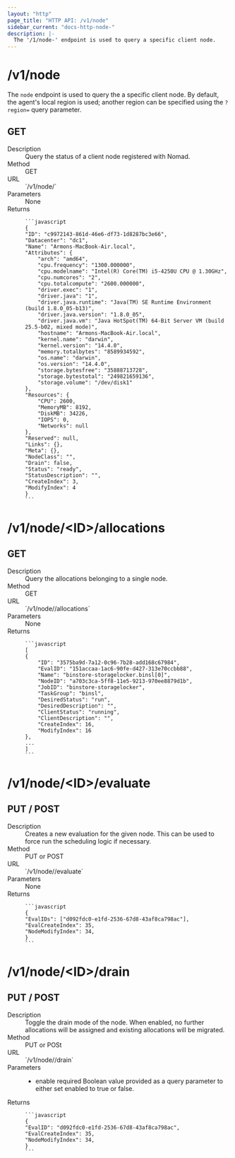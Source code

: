 ```yaml
---
layout: "http"
page_title: "HTTP API: /v1/node"
sidebar_current: "docs-http-node-"
description: |-
  The '/1/node-' endpoint is used to query a specific client node.
---
```


# /v1/node

The `node` endpoint is used to query the a specific client node.
By default, the agent's local region is used; another region can
be specified using the `?region=` query parameter.

## GET

<dl>
  <dt>Description</dt>
  <dd>
    Query the status of a client node registered with Nomad.
  </dd>

  <dt>Method</dt>
  <dd>GET</dd>

  <dt>URL</dt>
  <dd>`/v1/node/<ID>`</dd>

  <dt>Parameters</dt>
  <dd>
    None
  </dd>

  <dt>Returns</dt>
  <dd>

    ```javascript
    {
    "ID": "c9972143-861d-46e6-df73-1d8287bc3e66",
    "Datacenter": "dc1",
    "Name": "Armons-MacBook-Air.local",
    "Attributes": {
        "arch": "amd64",
        "cpu.frequency": "1300.000000",
        "cpu.modelname": "Intel(R) Core(TM) i5-4250U CPU @ 1.30GHz",
        "cpu.numcores": "2",
        "cpu.totalcompute": "2600.000000",
        "driver.exec": "1",
        "driver.java": "1",
        "driver.java.runtime": "Java(TM) SE Runtime Environment (build 1.8.0_05-b13)",
        "driver.java.version": "1.8.0_05",
        "driver.java.vm": "Java HotSpot(TM) 64-Bit Server VM (build 25.5-b02, mixed mode)",
        "hostname": "Armons-MacBook-Air.local",
        "kernel.name": "darwin",
        "kernel.version": "14.4.0",
        "memory.totalbytes": "8589934592",
        "os.name": "darwin",
        "os.version": "14.4.0",
        "storage.bytesfree": "35888713728",
        "storage.bytestotal": "249821659136",
        "storage.volume": "/dev/disk1"
    },
    "Resources": {
        "CPU": 2600,
        "MemoryMB": 8192,
        "DiskMB": 34226,
        "IOPS": 0,
        "Networks": null
    },
    "Reserved": null,
    "Links": {},
    "Meta": {},
    "NodeClass": "",
    "Drain": false,
    "Status": "ready",
    "StatusDescription": "",
    "CreateIndex": 3,
    "ModifyIndex": 4
    }
    ```

  </dd>
</dl>

# /v1/node/\<ID\>/allocations
## GET

<dl>
  <dt>Description</dt>
  <dd>
    Query the allocations belonging to a single node.
  </dd>

  <dt>Method</dt>
  <dd>GET</dd>

  <dt>URL</dt>
  <dd>`/v1/node/<id>/allocations`</dd>

  <dt>Parameters</dt>
  <dd>
    None
  </dd>

  <dt>Returns</dt>
  <dd>

    ```javascript
    [
    {
        "ID": "3575ba9d-7a12-0c96-7b28-add168c67984",
        "EvalID": "151accaa-1ac6-90fe-d427-313e70ccbb88",
        "Name": "binstore-storagelocker.binsl[0]",
        "NodeID": "a703c3ca-5ff8-11e5-9213-970ee8879d1b",
        "JobID": "binstore-storagelocker",
        "TaskGroup": "binsl",
        "DesiredStatus": "run",
        "DesiredDescription": "",
        "ClientStatus": "running",
        "ClientDescription": "",
        "CreateIndex": 16,
        "ModifyIndex": 16
    },
    ...
    ]
    ```

  </dd>
</dl>

# /v1/node/\<ID\>/evaluate
## PUT / POST

<dl>
  <dt>Description</dt>
  <dd>
    Creates a new evaluation for the given node. This can be used to force
    run the scheduling logic if necessary.
  </dd>

  <dt>Method</dt>
  <dd>PUT or POST</dd>

  <dt>URL</dt>
  <dd>`/v1/node/<ID>/evaluate`</dd>

  <dt>Parameters</dt>
  <dd>
    None
  </dd>

  <dt>Returns</dt>
  <dd>

    ```javascript
    {
    "EvalIDs": ["d092fdc0-e1fd-2536-67d8-43af8ca798ac"],
    "EvalCreateIndex": 35,
    "NodeModifyIndex": 34,
    }
    ```

  </dd>
</dl>

# /v1/node/\<ID\>/drain
## PUT / POST

<dl>
  <dt>Description</dt>
  <dd>
    Toggle the drain mode of the node. When enabled, no further
    allocations will be assigned and existing allocations will be
    migrated.
  </dd>

  <dt>Method</dt>
  <dd>PUT or POSt</dd>

  <dt>URL</dt>
  <dd>`/v1/node/<ID>/drain`</dd>

  <dt>Parameters</dt>
  <dd>
    <ul>
      <li>
        <span class="param">enable</span>
        <span class="param-flags">required</span>
        Boolean value provided as a query parameter to either set
        enabled to true or false.
      </li>
    </ul>
  </dd>

  <dt>Returns</dt>
  <dd>

    ```javascript
    {
    "EvalID": "d092fdc0-e1fd-2536-67d8-43af8ca798ac",
    "EvalCreateIndex": 35,
    "NodeModifyIndex": 34,
    }
    ```

  </dd>
</dl>


